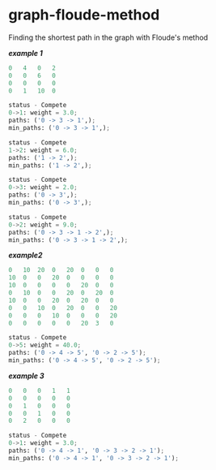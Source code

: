 # graph-floude-method
Finding the shortest path in the graph with Floude's method

***example 1***
```python
0	4	0	2
0	0	6	0
0	0	0	0
0	1	10	0

status - Compete
0->1: weight = 3.0;
paths: ('0 -> 3 -> 1',);
min_paths: ('0 -> 3 -> 1',);

status - Compete
1->2: weight = 6.0;
paths: ('1 -> 2',);
min_paths: ('1 -> 2',);

status - Compete
0->3: weight = 2.0;
paths: ('0 -> 3',);
min_paths: ('0 -> 3',);

status - Compete
0->2: weight = 9.0;
paths: ('0 -> 3 -> 1 -> 2',);
min_paths: ('0 -> 3 -> 1 -> 2',);
```

***example2***
```python
0	10	20	0	20	0	0	0
10	0	0	20	0	0	0	0
10	0	0	0	0	20	0	0
0	10	0	0	20	0	20	0
10	0	0	20	0	20	0	0
0	0	10	0	20	0	0	20
0	0	0	10	0	0	0	20
0	0	0	0	0	20	3	0

status - Compete
0->5: weight = 40.0;
paths: ('0 -> 4 -> 5', '0 -> 2 -> 5');
min_paths: ('0 -> 4 -> 5', '0 -> 2 -> 5');
```

***example 3***
```python
0	0	0	1	1
0	0	0	0	0
0	1	0	0	0
0	0	1	0	0
0	2	0	0	0

status - Compete
0->1: weight = 3.0;
paths: ('0 -> 4 -> 1', '0 -> 3 -> 2 -> 1');
min_paths: ('0 -> 4 -> 1', '0 -> 3 -> 2 -> 1');
```